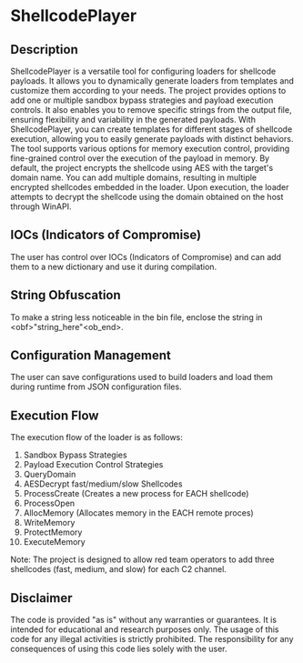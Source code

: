 # ShellcodePlayer

## Description

ShellcodePlayer is a versatile tool for configuring loaders for shellcode payloads. It allows you to dynamically generate loaders from templates and customize them according to your needs. The project provides options to add one or multiple sandbox bypass strategies and payload execution controls. It also enables you to remove specific strings from the output file, ensuring flexibility and variability in the generated payloads.
With ShellcodePlayer, you can create templates for different stages of shellcode execution, allowing you to easily generate payloads with distinct behaviors. The tool supports various options for memory execution control, providing fine-grained control over the execution of the payload in memory.
By default, the project encrypts the shellcode using AES with the target's domain name. You can add multiple domains, resulting in multiple encrypted shellcodes embedded in the loader. Upon execution, the loader attempts to decrypt the shellcode using the domain obtained on the host through WinAPI.

## IOCs (Indicators of Compromise)
The user has control over IOCs (Indicators of Compromise) and can add them to a new dictionary and use it during compilation.

## String Obfuscation
To make a string less noticeable in the bin file, enclose the string in <obf\>"string_here"<ob_end>.

## Configuration Management
The user can save configurations used to build loaders and load them during runtime from JSON configuration files.

## Execution Flow
The execution flow of the loader is as follows:
1. Sandbox Bypass Strategies
2. Payload Execution Control Strategies
3. QueryDomain
4. AESDecrypt fast/medium/slow Shellcodes
5. ProcessCreate (Creates a new process for EACH shellcode)
6. ProcessOpen
7. AllocMemory (Allocates memory in the EACH remote proces)
8. WriteMemory
9. ProtectMemory
10. ExecuteMemory

Note: The project is designed to allow red team operators to add three shellcodes (fast, medium, and slow) for each C2 channel.

## Disclaimer
The code is provided "as is" without any warranties or guarantees. It is intended for educational and research purposes only. The usage of this code for any illegal activities is strictly prohibited. The responsibility for any consequences of using this code lies solely with the user.
